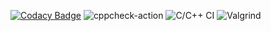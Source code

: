 [![Codacy Badge](https://app.codacy.com/project/badge/Grade/b767ce8ae3464932864874c3377ba59f)](https://www.codacy.com/gh/99002639/Mini-project/dashboard?utm_source=github.com&amp;utm_medium=referral&amp;utm_content=99002639/Mini-project&amp;utm_campaign=Badge_Grade)
![cppcheck-action](https://github.com/99002639/Mini-project/workflows/cppcheck-action/badge.svg)
![C/C++ CI](https://github.com/99002639/Mini-project/workflows/C/C++%20CI/badge.svg)
![Valgrind](https://github.com/99002561/Mini-Project/workflows/Valgrind/badge.svg)
